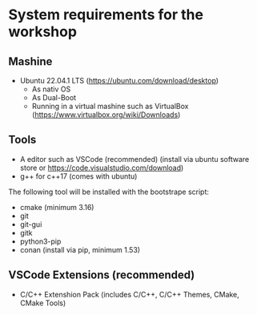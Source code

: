 # System requirements for the workshop

## Mashine
* Ubuntu 22.04.1 LTS (https://ubuntu.com/download/desktop)
    * As nativ OS
    * As Dual-Boot
    * Running in a virtual mashine such as VirtualBox (https://www.virtualbox.org/wiki/Downloads)

## Tools
* A editor such as VSCode (recommended) (install via ubuntu software store or https://code.visualstudio.com/download)
* g++ for c++17 (comes with ubuntu)

The following tool will be installed with the bootstrape script:
* cmake (minimum 3.16)
* git
* git-gui
* gitk
* python3-pip
* conan (install via pip, minimum 1.53)

## VSCode Extensions (recommended)
* C/C++ Extenshion Pack (includes C/C++, C/C++ Themes, CMake, CMake Tools)
